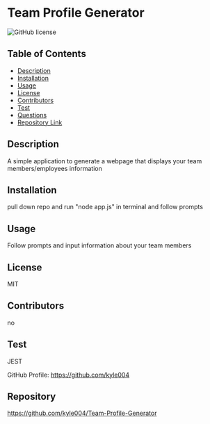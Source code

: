 
  # **Team Profile Generator**
  
  ![GitHub license](https://img.shields.io/badge/license-MIT-blue.svg)

  ## Table of Contents
  * [Description](#description)
  * [Installation](#installation)
  * [Usage](#usage)
  * [License](#license)
  * [Contributors](#contributors )
  * [Test](#test)
  * [Questions](#questions)
  * [Repository Link](#repository)
  
  ## Description
  A simple application to generate a webpage that displays your team members/employees information


  ## Installation
  pull down repo and run "node app.js" in terminal and follow prompts

  ## Usage
  Follow prompts and input information about your team members

  ## License
  MIT

  
  ## Contributors
  no

  ## Test
  JEST


  
  GitHub Profile: <https://github.com/kyle004>

  ## Repository
  https://github.com/kyle004/Team-Profile-Generator
